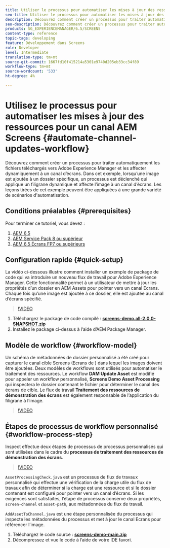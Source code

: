 ```yaml
---
title: Utiliser le processus pour automatiser les mises à jour des ressources pour un canal AEM Screens
seo-title: Utiliser le processus pour automatiser les mises à jour des ressources pour un canal AEM Screens
description: Découvrez comment créer un processus pour traiter automatiquement les fichiers téléchargés vers Adobe Experience Manager et les affecter dynamiquement à un canal d’écrans. Dans cet exemple, lorsqu’une image est ajoutée à un dossier spécifique, un processus est déclenché qui applique un filigrane dynamique et affecte l’image à un canal d’écrans. Les leçons tirées de cet exemple peuvent être appliquées à une grande variété de scénarios d'automatisation.
seo-description: Découvrez comment créer un processus pour traiter automatiquement les fichiers téléchargés vers Adobe Experience Manager et les affecter dynamiquement à un canal d’écrans. Dans cet exemple, lorsqu’une image est ajoutée à un dossier spécifique, un processus est déclenché qui applique un filigrane dynamique et affecte l’image à un canal d’écrans. Les leçons tirées de cet exemple peuvent être appliquées à une grande variété de scénarios d'automatisation.
products: SG_EXPERIENCEMANAGER/6.5/SCREENS
content-type: reference
topic-tags: developing
feature: Développement dans Screens
role: Developer
level: Intermediate
translation-type: tm+mt
source-git-commit: 1667fd10f415214a5301e9740d205eb33cc34f89
workflow-type: tm+mt
source-wordcount: '533'
ht-degree: 4%

---
```



# Utilisez le processus pour automatiser les mises à jour des ressources pour un canal AEM Screens {#automate-channel-updates-workflow}

Découvrez comment créer un processus pour traiter automatiquement les fichiers téléchargés vers Adobe Experience Manager et les affecter dynamiquement à un canal d’écrans. Dans cet exemple, lorsqu’une image est ajoutée à un dossier spécifique, un processus est déclenché qui applique un filigrane dynamique et affecte l’image à un canal d’écrans. Les leçons tirées de cet exemple peuvent être appliquées à une grande variété de scénarios d&#39;automatisation.

## Conditions préalables {#prerequisites}

Pour terminer ce tutoriel, vous devez :

1. [AEM 6.5](https://experienceleague.adobe.com/docs/experience-manager-65.html?lang=fr)
1. [AEM Service Pack 8 ou supérieur](https://experienceleague.adobe.com/docs/experience-manager-65/release-notes/service-pack/sp-release-notes.html?lang=fr)
1. [AEM 6.5 Écrans FP7 ou supérieurs](https://experienceleague.adobe.com/docs/experience-manager-screens/user-guide/release-notes/release-notes-fp-202103.html)

## Configuration rapide {#quick-setup}

La vidéo ci-dessous illustre comment installer un exemple de package de code qui va introduire un nouveau flux de travail pour Adobe Experience Manager. Cette fonctionnalité permet à un utilisateur de mettre à jour les propriétés d’un dossier en AEM Assets pour pointer vers un canal Ecrans. Chaque fois qu’une image est ajoutée à ce dossier, elle est ajoutée au canal d’écrans spécifié.

>[!VIDEO](https://video.tv.adobe.com/v/333174/?quality=12&learn=on)

1. Téléchargez le package de code compilé : **[screens-demo.all-2.0.0-SNAPSHOT.zip](./assets/screens-demo.all-2.0.0-SNAPSHOT.zip)**
1. Installez le package ci-dessus à l’aide d’AEM Package Manager.

## Modèle de workflow {#workflow-model}

Un schéma de métadonnées de dossier personnalisé a été créé pour capturer le canal cible Screens (Ecrans de ) dans lequel les images doivent être ajoutées. Deux modèles de workflows sont utilisés pour automatiser le traitement des ressources. Le workflow **DAM Update Asset** est modifié pour appeler un workflow personnalisé, **Screens Demo Asset Processing** qui inspectera le dossier contenant le fichier pour déterminer le canal des écrans de cible. Le flux de travail **Traitement des ressources de démonstration des écrans** est également responsable de l’application du filigrane à l’image.

>[!VIDEO](https://video.tv.adobe.com/v/333175/?quality=12&learn=on)

## Étapes de processus de workflow personnalisé {#workflow-process-step}

Inspect effectue deux étapes de processus de processus personnalisés qui sont utilisées dans le cadre du **processus de traitement des ressources de démonstration des écrans**.

>[!VIDEO](https://video.tv.adobe.com/v/333179/?quality=12&learn=on)

`AssetProcessingCheck.java` est un processus de flux de travaux personnalisé qui effectue une vérification de la charge utile du flux de travaux afin de déterminer si la charge est une ressource et si le dossier contenant est configuré pour pointer vers un canal d’écrans. Si les exigences sont satisfaites, l’étape de processus conserve deux propriétés, `screen-channel` et `asset-path`, aux métadonnées du flux de travail.

`AddAssetToChannel.java` est une étape personnalisée du processus qui inspecte les métadonnées du processus et met à jour le canal Ecrans pour référencer l’image.

1. Téléchargez le code source : **[screens-demo-main.zip](./assets/screens-demo-main.zip)**
1. Décompressez et vue le code à l’aide de votre IDE favori.
